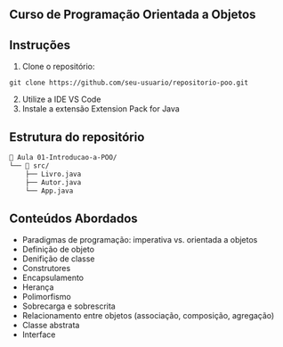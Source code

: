 ## Curso de Programação Orientada a Objetos

## Instruções

1. Clone o repositório:
```
git clone https://github.com/seu-usuario/repositorio-poo.git
```
2. Utilize a IDE VS Code
4. Instale a extensão Extension Pack for Java



## Estrutura do repositório

```bash
📁 Aula 01-Introducao-a-POO/
└── 📁 src/
    ├── Livro.java
    ├── Autor.java
    └── App.java

```
## Conteúdos Abordados
* Paradigmas de programação: imperativa vs. orientada a objetos 
* Definição de objeto 
* Denifição de classe 
* Construtores 
* Encapsulamento 
* Herança 
* Polimorfismo 
* Sobrecarga e sobrescrita 
* Relacionamento entre objetos (associação, composição, agregação) 
* Classe abstrata 
* Interface 

